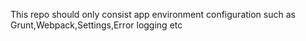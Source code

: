 This repo should only consist app environment configuration such as Grunt,Webpack,Settings,Error logging etc